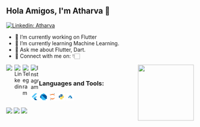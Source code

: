 ## Hola Amigos, I'm Atharva 👋

[![Linkedin: Atharva](https://img.shields.io/badge/-Atharva-blue?style=flat-square&logo=Linkedin&logoColor=white&link=https://www.linkedin.com/in/atharva-khedkar-231201/)](https://www.linkedin.com/in/atharva-khedkar-231201/)
<br/>
- 🔭 I’m currently working on Flutter
- 🌱 I’m currently learning Machine Learning.
- 💬 Ask me about Flutter, Dart.
- 📲 Connect with me on:  👇🏻

<!-----Social Profile Buttons------>

<a href="https://twitter.com/KhedkarAtharva">
  <img align="left"  width="22px" src="https://cdn.jsdelivr.net/npm/simple-icons@v3/icons/twitter.svg" />
</a>
<a href="https://www.linkedin.com/in/atharva-khedkar-231201/">
  <img align="left" alt="Linkedin" width="22px" src="https://cdn.jsdelivr.net/npm/simple-icons@v3/icons/linkedin.svg" />
</a>
<a href="https://t.me/a_pk23">
  <img align="left" alt="Telegram" width="22px" src="https://cdn.jsdelivr.net/npm/simple-icons@v3/icons/telegram.svg" />
</a>
<a href="https://www.instagram.com/atharva_khedkar23/">
  <img align="left" alt="Instagram" width="22px" src="https://cdn.jsdelivr.net/npm/simple-icons@v3/icons/instagram.svg" />
</a>

<!-----GitHub Octocat------>

<img src = "https://lh6.googleusercontent.com/proxy/iwhKOv3tfirUNTArPiI1UTKw8gbdyY5-vElZJSDkOoQfGTVg023Jn-7sFAmUR3Sce8IKQC0zG4mus0u-mM7hyVLsYis4CufWhmaCzg" align = "right" width = 150, height = 150>
</br>

### Languages and Tools:

<!-----Languages and Tools------>

<code><img height="20" src="https://raw.githubusercontent.com/github/explore/80688e429a7d4ef2fca1e82350fe8e3517d3494d/topics/flutter/flutter.png"></code>
<code><img height="20" src="https://raw.githubusercontent.com/github/explore/80688e429a7d4ef2fca1e82350fe8e3517d3494d/topics/dart/dart.png"></code>
<code><img height="20" src="https://raw.githubusercontent.com/github/explore/80688e429a7d4ef2fca1e82350fe8e3517d3494d/topics/jupyter-notebook/jupyter-notebook.png"></code>
<code><img height="20" src="https://raw.githubusercontent.com/github/explore/80688e429a7d4ef2fca1e82350fe8e3517d3494d/topics/python/python.png"></code>
<code><img height="20" src="https://raw.githubusercontent.com/github/explore/80688e429a7d4ef2fca1e82350fe8e3517d3494d/topics/azure/azure.png"></code>

<!-----Top Languages------>

<img align="center" src="https://github-readme-stats.vercel.app/api/top-langs/?username=Apk23&theme=dark" />

<!-----GitHub Stats------>

<img align="center" src = "https://github-readme-stats.vercel.app/api?username=Apk23&&show_icons=true&title_color=ffffff&icon_color=bb2acf&text_color=daf7dc&bg_color=151515">

<!-----Projects------>

<a href="https://github.com/Apk23/orangeneedle">
 <img align="center" src="https://github-readme-stats.vercel.app/api/pin/?username=Apk23&repo=orangeneedle&theme=dark" />
</a>



